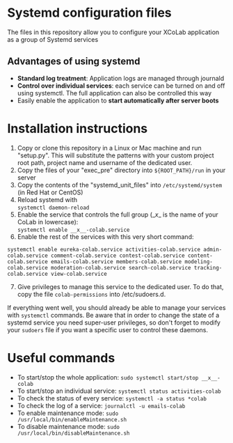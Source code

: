 # Systemd configuration files
The files in this repository allow you to configure your XCoLab application as a group of Systemd services

## Advantages of using systemd
 * **Standard log treatment**: Application logs are managed through journald
 * **Control over individual services**: each service can be turned on and off using systemctl. The full application can also be controlled this way
 * Easily enable the application to **start automatically after server boots**

# Installation instructions
 1. Copy or clone this repository in a Linux or Mac machine and run "setup.py". This will substitute the patterns with your custom project root path, project name and username of the dedicated user.
 2. Copy the files of your "exec_pre" directory into `${ROOT_PATH}/run` in your server
 3. Copy the contents of the "systemd_unit_files" into `/etc/systemd/system` (in Red Hat or CentOS)
 4. Reload systemd with<br/> `systemctl daemon-reload`
 5. Enable the service that controls the full group (\__x__ is the name of your CoLab in lowercase):<br/> `systemctl enable __x__-colab.service`
 6. Enable the rest of the services with this very short command:

`systemctl enable eureka-colab.service activities-colab.service admin-colab.service comment-colab.service contest-colab.service content-colab.service emails-colab.service members-colab.service modeling-colab.service moderation-colab.service search-colab.service tracking-colab.service view-colab.service`

 7. Give privileges to manage this service to the dedicated user. To do that, copy the file `colab-permissions` into /etc/sudoers.d.

 If everything went well, you should already be able to manage your services with `systemctl` commands. Be aware that in order to change the state of a systemd service you need super-user privileges, so don't forget to modify your `sudoers` file if you want a specific user to control these daemons.


# Useful commands
 * To start/stop the whole application:
  `sudo systemctl start/stop __x__-colab`
 * To start/stop an individual service:
  `systemctl status activities-colab`
 * To check the status of every service:
  `systemctl -a status *colab`
 * To check the log of a service:
  `journalctl -u emails-colab`
 * To enable maintenance mode:
  `sudo /usr/local/bin/enableMaintenance.sh`
 * To disable maintenance mode:
  `sudo /usr/local/bin/disableMaintenance.sh`
